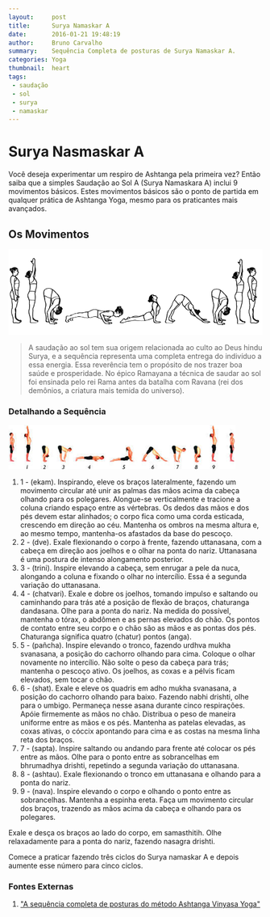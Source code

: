 ```yaml
---
layout:     post
title:      Surya Namaskar A
date:       2016-01-21 19:48:19
author:     Bruno Carvalho
summary:    Sequência Completa de posturas de Surya Namaskar A.
categories: Yoga
thumbnail:  heart
tags:
 - saudação
 - sol
 - surya
 - namaskar
---
```

# Surya Nasmaskar A


Você deseja experimentar um respiro de Ashtanga pela primeira vez? Então saiba que a simples Saudação ao Sol A (Surya Namaskara A) inclui 9 movimentos básicos. Estes movimentos básicos são o ponto de partida em qualquer prática de Ashtanga Yoga, mesmo para os praticantes mais avançados.

## Os Movimentos
![Surya Namaskar](/images/surya_A.png)
> A saudação ao sol tem sua origem relacionada ao culto ao Deus hindu Surya, e a sequência representa uma completa entrega do indivíduo a essa energia. Essa reverência tem o propósito de nos trazer boa saúde e prosperidade. No épico Ramayana a técnica de saudar ao sol foi ensinada pelo rei Rama antes da batalha com Ravana (rei dos demônios, a criatura mais temida do universo).


### Detalhando a Sequência
![Surya Namaskar A](/images/Suryanamaskar_A.jpg)

1. 1 - (ekam). Inspirando, eleve os braços lateralmente, fazendo um movimento circular até unir as palmas das mãos acima da cabeça olhando para os polegares. Alongue-se verticalmente e tracione a coluna criando espaço entre as vértebras. Os dedos das mãos e dos pés devem estar alinhados; o corpo fica como uma corda esticada, crescendo em direção ao céu. Mantenha os ombros na mesma altura e, ao mesmo tempo, mantenha-os afastados da base do pescoço.
2. 2 - (dve). Exale flexionando o corpo à frente, fazendo uttanasana, com a cabeça em direção aos joelhos e o olhar na ponta do nariz. Uttanasana é uma postura de intenso alongamento posterior.
3. 3 - (trini). Inspire elevando a cabeça, sem enrugar a pele da nuca, alongando a coluna e fixando o olhar no intercí­lio. Essa é a segunda variação do uttanasana.
4. 4 - (chatvari). Exale e dobre os joelhos, tomando impulso e saltando ou caminhando para trás até a posição de flexão de braços, chaturanga dandasana. Olhe para a ponta do nariz. Na medida do possí­vel, mantenha o tórax, o abdômen e as pernas elevados do chão. Os pontos de contato entre seu corpo e o chão são as mãos e as pontas dos pés. Chaturanga significa quatro (chatur) pontos (anga).
5. 5 - (pañcha). Inspire elevando o tronco, fazendo urdhva mukha svanasana, a posição do cachorro olhando para cima. Coloque o olhar novamente no intercí­lio. Não solte o peso da cabeça para trás; mantenha o pescoço ativo. Os joelhos, as coxas e a pélvis ficam elevados, sem tocar o chão.
6. 6 - (shat). Exale e eleve os quadris em adho mukha svanasana, a posição do cachorro olhando para baixo. Fazendo nabhi drishti, olhe para o umbigo. Permaneça nesse asana durante cinco respirações. Apóie firmemente as mãos no chão. Distribua o peso de maneira uniforme entre as mãos e os pés. Mantenha as patelas elevadas, as coxas ativas, o cóccix apontando para cima e as costas na mesma linha reta dos braços.
7. 7 - (sapta). Inspire saltando ou andando para frente até colocar os pés entre as mãos. Olhe para o ponto entre as sobrancelhas em bhrumadhya drishti, repetindo a segunda variação do uttanasana.
8. 8 - (ashtau). Exale flexionando o tronco em uttanasana e olhando para a ponta do nariz.
9. 9 - (nava). Inspire elevando o corpo e olhando o ponto entre as sobrancelhas. Mantenha a espinha ereta. Faça um movimento circular dos braços, trazendo as mãos acima da cabeça e olhando para os polegares.

Exale e desça os braços ao lado do corpo, em samasthitih. Olhe relaxadamente para a ponta do nariz, fazendo nasagra drishti.

Comece a praticar fazendo três ciclos do Surya namaskar A e depois aumente esse número para cinco ciclos.

### Fontes Externas

1. ["A sequência completa de posturas do método Ashtanga Vinyasa Yoga"][1]


[1]: http://pt.ashtangayoga.info/practice/
